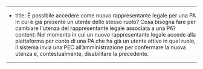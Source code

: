 ---
  - title: È possibile accedere come nuovo rappresentante legale per una PA in cui è già presente un utente dello stesso ruolo? Cosa bisogna fare per cambiare l'utenza del rappresentante legale associata a una PA?
    content: Nel momento in cui un nuovo rappresentante legale accede alla piattaforma per conto di una PA che ha già un utente attivo in quel ruolo, il sistema invia una PEC all’amministrazione per confermare la nuova utenza e, contestualmente, disabilitare la precedente.
---
